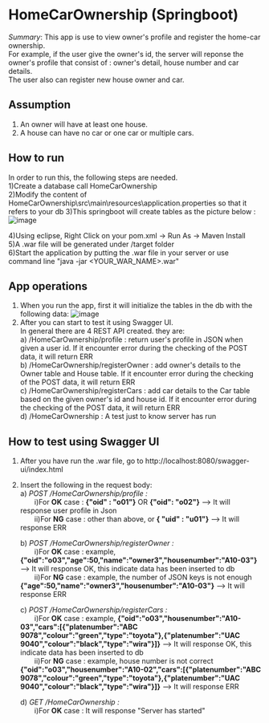 # HomeCarOwnership (Springboot)
<i>Summary</i>: This app is use to view owner's profile and register the home-car ownership. <br/>
For example, if the user give the owner's id, the server will reponse the owner's profile that consist of : owner's detail, house number and car details. <br/>
The user also can register new house owner and car. <br/>

## Assumption
1. An owner will have at least one house. <br/>
2. A house can have no car or one car or multiple cars. <br/>

## How to run
In order to run this, the following steps are needed.<br/>
1)Create a database call HomeCarOwnership<br/>
2)Modify the content of HomeCarOwnership\src\main\resources\application.properties so that it refers to your db
3)This springboot will create tables as the picture below : <br/>
![image](https://github.com/user-attachments/assets/956b750c-c5f3-49cf-aab7-38a27efc5eb9)

4)Using eclipse, Right Click on your pom.xml -> Run As -> Maven Install <br/>
5)A .war file will be generated under /target folder <br/>
6)Start the application by putting the .war file in your server or use command line "java -jar <YOUR_WAR_NAME>.war" <br/>

## App operations
1. When you run the app, first it will initialize the tables in the db with the following data:
   ![image](https://github.com/user-attachments/assets/39b68d0a-e503-4460-8c6f-257a191c797c)
2. After you can start to test it using Swagger UI. <br/>
In general there are 4 REST API created. they are: <br/>
a) /HomeCarOwnership/profile : return user's profile in JSON when given a user id. If it encounter error during the checking of the POST data, it will return ERR <br/>
b) /HomeCarOwnership/registerOwner : add owner's details to the Owner table and House table. If it encounter error during the checking of the POST data, it will return ERR <br/>
c) /HomeCarOwnership/registerCars : add car details to the Car table based on the given owner's id and house id. If it encounter error during the checking of the POST data, it will return ERR <br/>
d) /HomeCarOwnership : A test just to know server has run <br/>

## How to test using Swagger UI
1) After you have run the .war file, go to http://localhost:8080/swagger-ui/index.html
2) Insert the following in the request body: <br/>
     a) <i>POST /HomeCarOwnership/profile  :</i> <br/>
          &emsp;&emsp;i)For <b>OK</b> case : <b>{"oid" : "o01"}</b>  OR  <b>{"oid": "o02"}</b>  --> It will response user profile in Json <br/>
          &emsp;&emsp;ii)For <b>NG</b> case : other than above, or <b>{ "uid" : "u01"}</b>  --> It will response ERR <br/>

     b) <i>POST /HomeCarOwnership/registerOwner : </i><br/>
          &emsp;&emsp;i)For <b>OK</b> case : example, <b>{"oid":"o03","age":50,"name":"owner3","housenumber":"A10-03"}</b>   --> It will response OK, this indicate data has been inserted to db <br/>
          &emsp;&emsp;ii)For <b>NG</b> case : example, the number of JSON keys is not enough  <b>{"age":50,"name":"owner3","housenumber":"A10-03"}</b>  -->  It will response ERR <br/>

     c) <i>POST /HomeCarOwnership/registerCars : </i><br/>
          &emsp;&emsp;i)For <b>OK</b> case : example, <b>{"oid":"o03","housenumber":"A10-03","cars":[{"platenumber":"ABC 9078","colour":"green","type":"toyota"},{"platenumber":"UAC 9040","colour":"black","type":"wira"}]}</b>   --> It will response OK, this indicate data has been inserted to db <br/>
          &emsp;&emsp;ii)For <b>NG</b> case : example, house number is not correct <b>{"oid":"o03","housenumber":"A10-02","cars":[{"platenumber":"ABC 9078","colour":"green","type":"toyota"},{"platenumber":"UAC 9040","colour":"black","type":"wira"}]}</b> -->  It will response ERR <br/>

     d) <i>GET /HomeCarOwnership : </i><br/>
          &emsp;&emsp;i)For <b>OK</b> case : It will response "Server has started" <br/>







